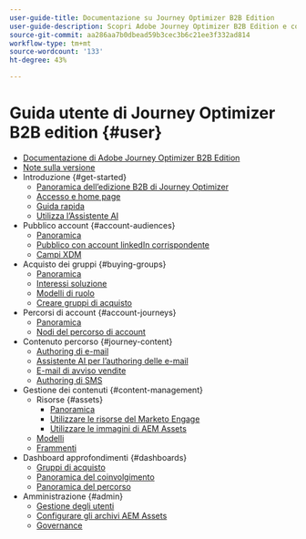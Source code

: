 ```yaml
---
user-guide-title: Documentazione su Journey Optimizer B2B Edition
user-guide-description: Scopri Adobe Journey Optimizer B2B Edition e come utilizzarlo per orchestrare account e percorsi di gruppo acquisti utilizzando l’intelligenza artificiale generativa incorporata e l’automazione leader del settore.
source-git-commit: aa286aa7b0dbead59b3cec3b6c21ee3f332ad814
workflow-type: tm+mt
source-wordcount: '133'
ht-degree: 43%

---
```



# Guida utente di Journey Optimizer B2B edition {#user}

+ [Documentazione di Adobe Journey Optimizer B2B Edition](guide-overview.md)
+ [Note sulla versione](./release-notes/release-notes.md)
+ Introduzione {#get-started}
   + [Panoramica dell’edizione B2B di Journey Optimizer](about-journey-optimizer-b2b-edition.md)
   + [Accesso e home page](home-page.md)
   + [Guida rapida](./start/get-started.md)
   + [Utilizza l’Assistente AI](./start/ai-assistant.md)
+ Pubblico account {#account-audiences}
   + [Panoramica](./audiences/account-audience-overview.md)
   + [Pubblico con account linkedIn corrispondente](./data/linkedin-account-matched-audiences.md)
   + [Campi XDM](./data/field-mapping.md)
+ Acquisto dei gruppi {#buying-groups}
   + [Panoramica](./buying-groups/buying-groups-overview.md)
   + [Interessi soluzione](./buying-groups/solution-interests.md)
   + [Modelli di ruolo](./buying-groups/buying-groups-role-templates.md)
   + [Creare gruppi di acquisto](./buying-groups/buying-groups-create.md)
+ Percorsi di account {#account-journeys}
   + [Panoramica](./journeys/journey-overview.md)
   + [Nodi del percorso di account](./journeys/journey-nodes.md)
+ Contenuto percorso {#journey-content}
   + [Authoring di e-mail](./content/email-authoring.md)
   + [Assistente AI per l’authoring delle e-mail](./content/ai-assistant-emails.md)
   + [E-mail di avviso vendite](./content/sales-alert-email.md)
   + [Authoring di SMS](./content/sms-authoring.md)
+ Gestione dei contenuti {#content-management}
   + Risorse {#assets}
      + [Panoramica](./content/assets-overview.md)
      + [Utilizzare le risorse del Marketo Engage](./content/marketo-engage-design-studio.md)
      + [Utilizzare le immagini di AEM Assets](./content/aem-assets.md)
   + [Modelli](./content/email-templates.md)
   + [Frammenti](./content/fragments.md)
+ Dashboard approfondimenti {#dashboards}
   + [Gruppi di acquisto](./dashboards/buying-groups-dashboard.md)
   + [Panoramica del coinvolgimento](./dashboards/engagement-dashboard.md)
   + [Panoramica del percorso](./dashboards/journeys-dashboard.md)
+ Amministrazione {#admin}
   + [Gestione degli utenti](./admin/user-management.md)
   + [Configurare gli archivi AEM Assets](./admin/configure-aem-repositories.md)
   + [Governance](./admin/governance.md)
